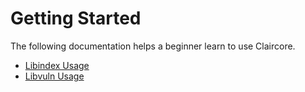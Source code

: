 # Getting Started

The following documentation helps a beginner learn to use Claircore.
- [Libindex Usage](./getting_started/libindex_usage.md)
- [Libvuln Usage](./getting_started/libvuln_usage.md)

